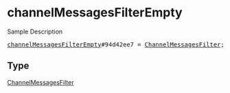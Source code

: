 # channelMessagesFilterEmpty

Sample Description

<pre>
<a href="../constructor/channelMessagesFilterEmpty.md">channelMessagesFilterEmpty</a>#94d42ee7 = <a href="../type/ChannelMessagesFilter.md">ChannelMessagesFilter</a>;
</pre>

## Type

<a href="../type/ChannelMessagesFilter.md">ChannelMessagesFilter</a>
